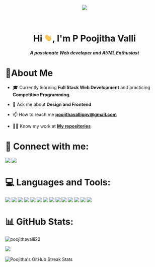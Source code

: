 <p align='center'><img  src="https://readme-typing-svg.herokuapp.com?duration=5000&center=true&vCenter=true&width=800&height=30&lines=Welcome+to+my+Github+Account..." /></p>

<p><img src=""C:\Users\pooji\Downloads\banner.jpg""> </p>


<h1 align="center">Hi <img src="https://raw.githubusercontent.com/ABSphreak/ABSphreak/master/gifs/Hi.gif" width="25">, I'm P Poojitha Valli </h1>


<h5 align="center">A passionate Web developer and AI/ML Enthusiast</h5>


# 🤵About Me

- 🎓 Currently learning **Full Stack Web Development** and practicing **Competitive Programming**.
- 💬 Ask me about **Design and Frontend**


- 📫 How to reach me **poojithavallippv@gmail.com**
- 👨‍💻 Know my work at [**My repositories**](https://github.com/poojithavalli22?tab=repositories)

# 🤝 Connect with me:

<p>
<a href="https://linkedin.com/in/poojitha-valli-8a4274253" target="_blank" style="text-decoration: none;"><img src="https://img.shields.io/badge/LinkedIn-0a66c2?style=for-the-badge&logo=linkedin&logoColor=white" /></a>
<a href="https://x.com/PoojithaValli" target="_blank" style="text-decoration: none;"><img src="https://img.shields.io/badge/X-181717?style=for-the-badge&logo=x&logoColor=white" /></a>
</p>



# 💻 Languages and Tools:
<p>

  <!-- Programming Languages -->
  <img src="https://img.shields.io/badge/C-00599C?style=for-the-badge&logo=c&logoColor=white"/>
  <img src="https://img.shields.io/badge/JAVA-ED8B00?style=for-the-badge&logo=java&logoColor=white"/>
  <img src="https://img.shields.io/badge/PYTHON-FFD43B?style=for-the-badge&logo=python&logoColor=blue"/>

  <!-- Databases -->
  <img src="https://img.shields.io/badge/MYSQL-4479A1?style=for-the-badge&logo=mysql&logoColor=white"/>

  <!-- Web Development -->
  <img src="https://img.shields.io/badge/HTML5-E34F26?style=for-the-badge&logo=html5&logoColor=white"/>
  <img src="https://img.shields.io/badge/CSS3-1572B6?style=for-the-badge&logo=css&logoColor=white"/>
  <img src="https://img.shields.io/badge/JAVASCRIPT-323330?style=for-the-badge&logo=javascript&logoColor=F7DF1E"/>
  <img src="https://img.shields.io/badge/BOOTSTRAP-7952B3?style=for-the-badge&logo=bootstrap&logoColor=white"/>


 <!-- Tools & Platforms -->
  <img src="https://img.shields.io/badge/GIT-F05032?style=for-the-badge&logo=git&logoColor=white"/>
  <img src="https://img.shields.io/badge/GITHUB-181717?style=for-the-badge&logo=github&logoColor=white"/>
  <img src="https://img.shields.io/badge/VSCODE-007ACC?style=for-the-badge&logo=visual-studio-code&logoColor=white"/>
  <img src="https://img.shields.io/badge/JUPYTER-F37626?style=for-the-badge&logo=jupyter&logoColor=white"/>
  <img src="https://img.shields.io/badge/GOOGLE COLAB-F9AB00?style=for-the-badge&logo=google-colab&logoColor=black"/>
  <img src="https://img.shields.io/badge/MICROSOFT_OFFICE-D83B01?style=for-the-badge&logo=microsoft-office&logoColor=white"/>

</p>
  
# 📊 GitHub Stats:
<p><img src="https://github-readme-stats.vercel.app/api/top-langs?username=poojithavalli22&show_icons=true&locale=en&bg_color=000000&layout=compact&theme=dark&title_color=79ff97&text_color=FFFFFF&count_private=true&token=YOUR_GITHUB_TOKEN" alt="poojithavalli22"/></p>
<p><img src="https://github-readme-stats.vercel.app/api?username=poojithavalli22&bg_color=000000&theme=dark&title_color=79ff97&include_all_commits=true&text_color=FFFFFF&line&show_icons=true&locale=en&layout=compact&count_private=true&hide=contribs,prs"></p>
<p><img src="https://streak-stats.demolab.com?user=poojithavalli22&theme=dark&background=000000"alt="Poojitha's GitHub Streak Stats" /></p>
